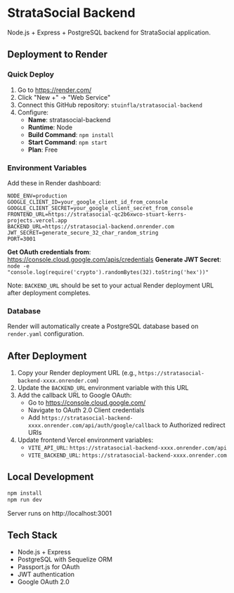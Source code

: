 # StrataSocial Backend

Node.js + Express + PostgreSQL backend for StrataSocial application.

## Deployment to Render

### Quick Deploy

1. Go to https://render.com/
2. Click "New +" → "Web Service"
3. Connect this GitHub repository: `stuinfla/stratasocial-backend`
4. Configure:
   - **Name**: stratasocial-backend
   - **Runtime**: Node
   - **Build Command**: `npm install`
   - **Start Command**: `npm start`
   - **Plan**: Free

### Environment Variables

Add these in Render dashboard:

```
NODE_ENV=production
GOOGLE_CLIENT_ID=your_google_client_id_from_console
GOOGLE_CLIENT_SECRET=your_google_client_secret_from_console
FRONTEND_URL=https://stratasocial-qc2b6xwco-stuart-kerrs-projects.vercel.app
BACKEND_URL=https://stratasocial-backend.onrender.com
JWT_SECRET=generate_secure_32_char_random_string
PORT=3001
```

**Get OAuth credentials from**: https://console.cloud.google.com/apis/credentials
**Generate JWT Secret**: `node -e "console.log(require('crypto').randomBytes(32).toString('hex'))"`

Note: `BACKEND_URL` should be set to your actual Render deployment URL after deployment completes.

### Database

Render will automatically create a PostgreSQL database based on `render.yaml` configuration.

## After Deployment

1. Copy your Render deployment URL (e.g., `https://stratasocial-backend-xxxx.onrender.com`)
2. Update the `BACKEND_URL` environment variable with this URL
3. Add the callback URL to Google OAuth:
   - Go to https://console.cloud.google.com/
   - Navigate to OAuth 2.0 Client credentials
   - Add `https://stratasocial-backend-xxxx.onrender.com/api/auth/google/callback` to Authorized redirect URIs
4. Update frontend Vercel environment variables:
   - `VITE_API_URL`: `https://stratasocial-backend-xxxx.onrender.com/api`
   - `VITE_BACKEND_URL`: `https://stratasocial-backend-xxxx.onrender.com`

## Local Development

```bash
npm install
npm run dev
```

Server runs on http://localhost:3001

## Tech Stack

- Node.js + Express
- PostgreSQL with Sequelize ORM
- Passport.js for OAuth
- JWT authentication
- Google OAuth 2.0
